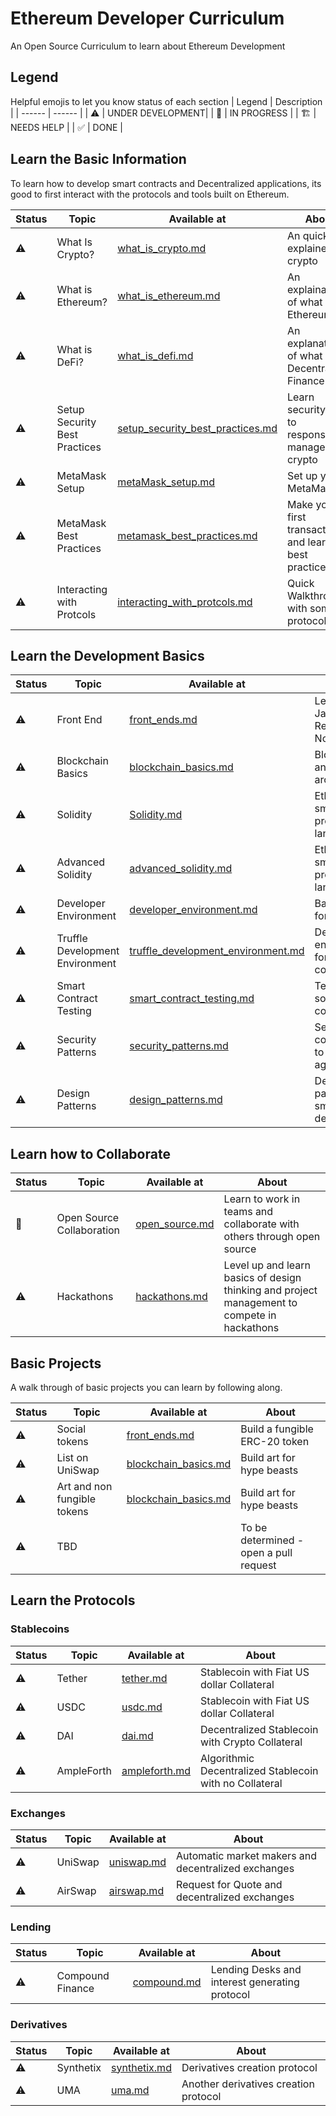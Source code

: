 # Ethereum Developer Curriculum
An Open Source Curriculum to learn about Ethereum Development

## Legend
Helpful emojis to let you know status of each section
| Legend | Description |
| ------ | ------ |
| ⚠️                     | UNDER DEVELOPMENT|
| 👷                    | IN PROGRESS      |
| 🏗️                   | NEEDS HELP       |
| ✅                    | DONE             |


## Learn the Basic Information
To learn how to develop smart contracts and Decentralized applications, its good to first interact with the protocols and tools built on Ethereum.

| Status | Topic | Available at | About |
| ------ | ------ | ------ |------ |
|⚠️| What Is Crypto?                    | [what_is_crypto.md](what_is_crypto.md) |An quick explainer of crypto|
|⚠️| What is Ethereum?                  | [what_is_ethereum.md](what_is_ethereum.md) |An explaination of what is Ethereum|
|⚠️| What is DeFi?                      | [what_is_defi.md](what_is_defi.md]) |An explanation of what is Decentralized Finance|
|⚠️| Setup Security Best Practices      | [setup_security_best_practices.md](setup_security_best_practices.md) |Learn security tips to responsibly manage your crypto|
|⚠️| MetaMask Setup                     | [metaMask_setup.md](metaMask_setup.md) |Set up your MetaMask|
|⚠️| MetaMask Best Practices            | [metamask_best_practices.md](metamask_best_practices.md) |Make your first transaction and learn best practices|
|⚠️| Interacting with Protcols          | [interacting_with_protcols.md](interacting_with_protcols.md) |Quick Walkthrough with some protocols|

## Learn the Development Basics 
| Status | Topic | Available at | About |
| ------ | ------ | ------ |------ |
|⚠️| Front End             | [front_ends.md](front_ends.md) |Learn JavaScript, React, NodeJS|
|⚠️| Blockchain Basics     | [blockchain_basics.md](blockchain_basics.md) |Blockchain and Ethereum architecture|
|⚠️| Solidity              | [Solidity.md](Solidity.md) |Ethereum's smart contract programming language |
|⚠️| Advanced Solidity     | [advanced_solidity.md](advanced_solidity.md) |Ethereum's smart contract programming language |
|⚠️| Developer Environment | [developer_environment.md](developer_environment.md) |Basic tooling for developers|
|⚠️| Truffle Development Environment | [truffle_development_environment.md](truffle_development_environment.md) |Development environment for smart contracts|
|⚠️| Smart Contract Testing  | [smart_contract_testing.md](smart_contract_testing.md) |Testing solidity contracts|
|⚠️| Security Patterns | [security_patterns.md](security_patterns.md) |Security considerations to protect against hacks|
|⚠️| Design Patterns | [design_patterns.md](design_patterns.md) |Design patterns for smart contract development|

## Learn how to Collaborate
| Status | Topic | Available at | About |
| ------ | ------ | ------ |------ |
|👷| Open Source Collaboration | [open_source.md](design_patterns.md) | Learn to work in teams and collaborate with others through open source |
|⚠️| Hackathons  | [hackathons.md](hackathonss.md) | Level up and learn basics of design thinking and project management to compete in hackathons |

## Basic Projects 
A walk through of basic projects you can learn by following along.

| Status | Topic | Available at | About |
| ------ | ------ | ------ |------ |
|⚠️| Social tokens | [front_ends.md](front_ends.md) | Build a fungible ERC-20 token |
|⚠️| List on UniSwap | [blockchain_basics.md](blockchain_basics.md) | Build art for hype beasts |
|⚠️| Art and non fungible tokens | [blockchain_basics.md](blockchain_basics.md) | Build art for hype beasts |
|⚠️| TBD              | []() | To be determined - open a pull request |

## Learn the Protocols

### Stablecoins
| Status | Topic | Available at | About |
| ------ | ------ | ------ |------ |
|⚠️| Tether          | [tether.md](front_ends.md) | Stablecoin with Fiat US dollar Collateral |
|⚠️| USDC            | [usdc.md](front_ends.md) | Stablecoin with Fiat US dollar Collateral |
|⚠️| DAI             | [dai.md](front_ends.md) | Decentralized Stablecoin with Crypto Collateral |
|⚠️| AmpleForth      | [ampleforth.md](front_ends.md) | Algorithmic Decentralized Stablecoin with no Collateral |

### Exchanges

| Status | Topic | Available at | About |
| ------ | ------ | ------ |------ |
|⚠️| UniSwap | [uniswap.md](uniswap.md) | Automatic market makers and decentralized exchanges |
|⚠️| AirSwap | [airswap.md](airswap.md) | Request for Quote and decentralized exchanges |

### Lending
| Status | Topic | Available at | About |
| ------ | ------ | ------ |------ |
|⚠️| Compound Finance | [compound.md](blockchain_basics.md) | Lending Desks and interest generating protocol |

### Derivatives
| Status | Topic | Available at | About |
| ------ | ------ | ------ |------ |
|⚠️| Synthetix | [synthetix.md](synthetix.md) | Derivatives creation protocol |
|⚠️| UMA | [uma.md](uma.md) | Another derivatives creation protocol |


